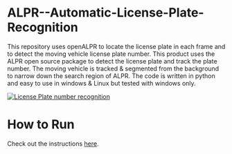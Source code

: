 # ALPR--Automatic-License-Plate-Recognition
This repository uses openALPR to locate the license plate in each frame and to detect the moving vehicle license plate number.
This product uses the ALPR open source package to detect the license plate and track the plate number. The moving vehicle is tracked &  segmented from the background to narrow down the search region of ALPR. The code is written in python and easy to use in windows & Linux but tested with windows only.

[![License Plate number recognition](http://img.youtube.com/vi/4r2hNMwbSh8/0.jpg)](http://www.youtube.com/watch?v=4r2hNMwbSh8)

# How to Run
Check out the instructions [here](https://free-thesis.com/product/alpr-automatic-license-plate-recognition/).
